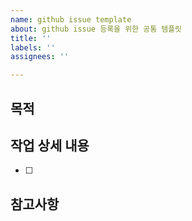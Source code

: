 ```yaml
---
name: github issue template
about: github issue 등록을 위한 공통 템플릿
title: ''
labels: ''
assignees: ''

---
```


## 목적
> 
## 작업 상세 내용
 - [ ] 
## 참고사항
